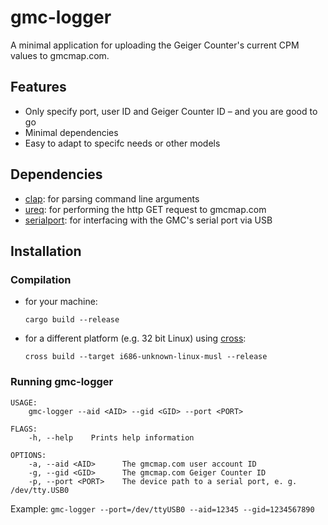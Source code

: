 # gmc-logger
A minimal application for uploading the Geiger Counter's current CPM values to gmcmap.com.

## Features
* Only specify port, user ID and Geiger Counter ID – and you are good to go
* Minimal dependencies
* Easy to adapt to specifc needs or other models

## Dependencies
* [clap](https://crates.io/crates/clap): for parsing command line arguments
* [ureq](https://crates.io/crates/ureq): for performing the http GET request to gmcmap.com
* [serialport](https://crates.io/crates/serialport): for interfacing with the GMC's serial port via USB

## Installation
### Compilation
* for your machine:

  `cargo build --release`
* for a different platform (e.g. 32 bit Linux) using [cross](https://github.com/rust-embedded/cross):

  `cross build --target i686-unknown-linux-musl --release`

### Running gmc-logger

```
USAGE:
    gmc-logger --aid <AID> --gid <GID> --port <PORT>

FLAGS:
    -h, --help    Prints help information

OPTIONS:
    -a, --aid <AID>      The gmcmap.com user account ID
    -g, --gid <GID>      The gmcmap.com Geiger Counter ID
    -p, --port <PORT>    The device path to a serial port, e. g. /dev/tty.USB0
```

Example: `gmc-logger --port=/dev/ttyUSB0 --aid=12345 --gid=1234567890`